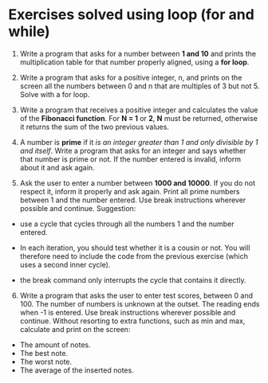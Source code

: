 # Exercises solved using loop (for and while)

1. Write a program that asks for a number between **1 and 10** and prints the multiplication table for that number properly aligned, using a **for loop**.

2. Write a program that asks for a positive integer, n, and prints on the screen all the numbers between 0 and n that are multiples of 3 but not 5. Solve with a for loop.

3. Write a program that receives a positive integer and calculates the value of the **Fibonacci function**. For **N = 1** or **2**, **N** must be returned, otherwise it returns the sum of the two previous values.

4. A number is **prime** if it *is an integer greater than 1 and only divisible by 1 and itself*. Write a program that asks for an integer and says whether that number is prime or not. If the number entered is invalid, inform about it and ask again.

5. Ask the user to enter a number between **1000 and 10000**. If you do not respect it, inform it properly and ask again. Print all prime numbers between 1 and the number entered. Use break instructions wherever possible and continue. Suggestion:

* use a cycle that cycles through all the numbers 1 and the number entered.

* In each iteration, you should test whether it is a cousin or not. You will therefore need to include the code from the previous exercise (which uses a second inner cycle).

* the break command only interrupts the cycle that contains it directly.

6. Write a program that asks the user to enter test scores, between 0 and 100. The number of numbers is unknown at the outset. The reading ends when -1 is entered. Use break instructions wherever possible and continue. Without resorting to extra functions, such as min and max, calculate and print on the screen:

* The amount of notes.
* The best note.
* The worst note.
* The average of the inserted notes.
